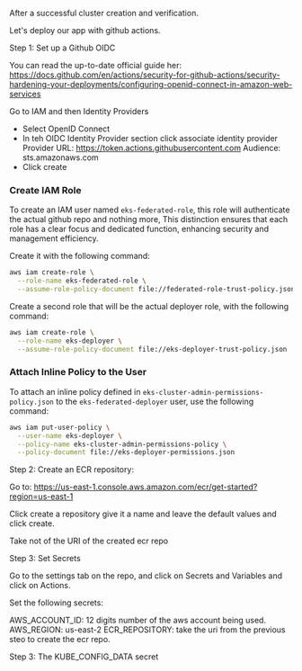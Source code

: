 After a successful cluster creation and verification.

Let's deploy our app with github actions.

Step 1: Set up a Github OIDC


You can read the up-to-date official guide her:
https://docs.github.com/en/actions/security-for-github-actions/security-hardening-your-deployments/configuring-openid-connect-in-amazon-web-services

Go to IAM and then Identity Providers

- Select OpenID Connect
- In teh OIDC Identity Provider section click associate identity provider
    Provider URL: https://token.actions.githubusercontent.com
    Audience: sts.amazonaws.com
- Click create

### Create IAM Role

To create an IAM user named `eks-federated-role`, this role will authenticate the actual github repo and nothing more, This distinction ensures that each role has a clear focus and dedicated function, enhancing security and management efficiency.

Create it with the following command:

```sh
aws iam create-role \
  --role-name eks-federated-role \
  --assume-role-policy-document file://federated-role-trust-policy.json
```

Create a second role that will be the actual deployer role, with the following command:

```sh
aws iam create-role \
  --role-name eks-deployer \
  --assume-role-policy-document file://eks-deployer-trust-policy.json
```


### Attach Inline Policy to the User

To attach an inline policy defined in `eks-cluster-admin-permissions-policy.json` to the `eks-federated-deployer` user, use the following command:

```sh
aws iam put-user-policy \
  --user-name eks-deployer \
  --policy-name eks-cluster-admin-permissions-policy \
  --policy-document file://eks-deployer-permissions.json
```


Step 2: Create an ECR repository:

Go to: https://us-east-1.console.aws.amazon.com/ecr/get-started?region=us-east-1

Click create a repository give it a name and leave the default values and click create.

Take not of the URI of the created ecr repo


Step 3: Set Secrets

Go to the settings tab on the repo, and click on Secrets and Variables and click on Actions.

Set the following secrets:

AWS_ACCOUNT_ID: 12 digits number of the aws account being used.
AWS_REGION: us-east-2
ECR_REPOSITORY: take the uri from the previous steo to create the ecr repo.

Step 3: The KUBE_CONFIG_DATA secret